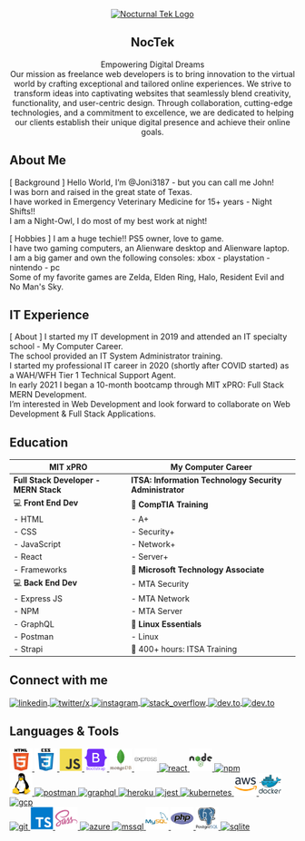 <!-- = = = = [ BANNER ] = = = = -->

<p align="center" id="Banner">
  <a href="https://nocturnaltek.com/">
    <img src="https://res.cloudinary.com/eren-joni/image/upload/v1690748087/Nocturnal%20Tek/NT_Icon_AC_kbjzf9.png" alt="Nocturnal Tek Logo" width="450" height="250">
  </a>
</p>

<h2 align="center">NocTek</h2>

<p align="center">
  Empowering Digital Dreams <br>
  Our mission as freelance web developers is to bring innovation to the virtual world by crafting exceptional and tailored online experiences. We strive to transform ideas into captivating websites that seamlessly blend creativity, functionality, and user-centric design. Through collaboration, cutting-edge technologies, and a commitment to excellence, we are dedicated to helping our clients establish their unique digital presence and achieve their online goals.
</p>


## About Me

  [ Background ]  Hello World, I’m @Joni3187 - but you can call me John! <br>
  I was born and raised in the great state of Texas.<br>
  I have worked in Emergency Veterinary Medicine for 15+ years - Night Shifts!! <br>
  I am a Night-Owl, I do most of my best work at night!
  
  [ Hobbies ]  I am a huge techie!! PS5 owner, love to game. <br>
  I have two gaming computers, an Alienware desktop and Alienware laptop. <br>
  I am a big gamer and own the following consoles: xbox - playstation - nintendo - pc <br>
  Some of my favorite games are Zelda, Elden Ring, Halo, Resident Evil and No Man's Sky.


## IT Experience

[ About ] I started my IT development in 2019 and attended an IT specialty school - My Computer Career. <br>
The school provided an IT System Administrator training. <br>
I started my professional IT career in 2020 (shortly after COVID started) as a WAH/WFH Tier 1 Technical Support Agent. <br>
In early 2021 I began a 10-month bootcamp through MIT xPRO: Full Stack MERN Development.<br>
I’m interested in Web Development and look forward to collaborate on Web Development & Full Stack Applications. <br>


## Education

| **MIT xPRO**                          | **My Computer Career** |
|---------------------------------------|------------------------|
| **Full Stack Developer - MERN Stack** | **ITSA: Information Technology Security Administrator** |
| 💻 **Front End Dev**                  | 💾 **CompTIA Training** |
| - HTML                                | - A+                   |
| - CSS                                 | - Security+            |
| - JavaScript                          | - Network+             |
| - React                               | - Server+              |
| - Frameworks                          | 💾 **Microsoft Technology Associate** |
| 💻 **Back End Dev**                   | - MTA Security         |
| - Express JS                          | - MTA Network          |
| - NPM                                 | - MTA Server           |
| - GraphQL                             | 💾 **Linux Essentials** |
| - Postman                             | - Linux |
| - Strapi                              | 📎 400+ hours: ITSA Training |



## Connect with me

  <p align="left">
    <!-- [ LINKEDIN ] -->
    <a href="https://www.linkedin.com/in/johnathon-mendoza/" target="blank">
      <img align="center" src="https://raw.githubusercontent.com/rahuldkjain/github-profile-readme-generator/master/src/images/icons/Social/linked-in-alt.svg" alt="linkedin" height="30" width="40" />
    </a>
    <!-- [ TWITTER / X ] -->
    <a href="https://twitter.com/joni_eren" target="blank">
      <img align="center" src="https://raw.githubusercontent.com/rahuldkjain/github-profile-readme-generator/master/src/images/icons/Social/twitter.svg" alt="twitter/x" height="30" width="40" />
    </a>
    <!-- [ INSTAGRAM ] -->
    <a href="https://www.instagram.com/joni.eren/" target="blank">
      <img align="center" src="https://raw.githubusercontent.com/rahuldkjain/github-profile-readme-generator/master/src/images/icons/Social/instagram.svg" alt="instagram" height="30" width="40" />
    </a>
    <!-- [ STACK OVERFLOW ] -->
    <a href="https://stackoverflow.com/" target="blank">
      <img align="center" src="https://raw.githubusercontent.com/rahuldkjain/github-profile-readme-generator/master/src/images/icons/Social/stack-overflow.svg" alt="stack_overflow" height="30" width="40" />
    </a>
    <!-- [ DEV.TO ] -->
    <a href="https://dev.to/" target="blank">
      <img align="center" src="https://cdn.jsdelivr.net/npm/simple-icons@3.0.1/icons/dev-dot-to.svg" alt="dev.to" height="30" width="40" />
    </a>
    <!-- [ CODEPEN ] -->
    <a href="https://dev.to/" target="blank">
      <img align="center" src="https://cdn.jsdelivr.net/gh/devicons/devicon/icons/codepen/codepen-plain.svg" alt="dev.to" height="30" width="40" />
    </a>
  </p>


## Languages & Tools

  <p align="left">
    <!-- [ HTML - W3 SCHOOLS ] -->
    <a href="https://www.w3.org/html/" target="_blank"> 
      <img src="https://raw.githubusercontent.com/devicons/devicon/master/icons/html5/html5-original-wordmark.svg" alt="html5" width="40" height="40"/> 
    </a>
    <!-- [ CSS - W3 SCHOOLS ] -->
    <a href="https://www.w3schools.com/css/" target="_blank"> 
      <img src="https://raw.githubusercontent.com/devicons/devicon/master/icons/css3/css3-original-wordmark.svg" alt="css3" width="40" height="40"/> 
    </a>
    <!-- [ JAVASCRIPT - MDN ] -->
    <a href="https://developer.mozilla.org/en-US/docs/Web/JavaScript" target="_blank"> 
      <img src="https://raw.githubusercontent.com/devicons/devicon/master/icons/javascript/javascript-original.svg" alt="javascript" width="40" height="40"/> 
    </a>
    <!-- [ BOOTSTRAP ] -->
    <a href="https://getbootstrap.com" target="_blank"> 
      <img src="https://raw.githubusercontent.com/devicons/devicon/master/icons/bootstrap/bootstrap-plain-wordmark.svg" alt="bootstrap" width="40" height="40"/> 
    </a>
    <!-- [ MONGO DB ] -->
    <a href="https://www.mongodb.com/" target="_blank"> 
      <img src="https://raw.githubusercontent.com/devicons/devicon/master/icons/mongodb/mongodb-original-wordmark.svg" alt="mongodb" width="40" height="40"/> 
    </a>
    <!-- [ EXPRESS JS ] -->
    <a href="https://expressjs.com" target="_blank"> 
      <img src="https://raw.githubusercontent.com/devicons/devicon/master/icons/express/express-original-wordmark.svg" alt="express" width="40" height="40"/> 
    </a>
    <!-- [ REACT ] -->
    <a href="https://react.dev/" target="_blank"> 
      <img src="https://cdn.jsdelivr.net/gh/devicons/devicon/icons/react/react-original.svg" alt="react" width="40" height="40"/> 
    </a>
    <!-- [ NODE JS ] -->
    <a href="https://nodejs.org" target="_blank"> 
      <img src="https://raw.githubusercontent.com/devicons/devicon/master/icons/nodejs/nodejs-original-wordmark.svg" alt="nodejs" width="40" height="40"/> 
    </a>
    <!-- [ NPM ] -->
    <a href="https://www.npmjs.com/" target="_blank"> 
      <img src="https://cdn.jsdelivr.net/gh/devicons/devicon/icons/npm/npm-original-wordmark.svg" alt="npm" width="40" height="40"/>
    </a>
    <br>
    <!-- [ LINUX ] -->
    <a href="https://www.linux.org/" target="_blank"> 
      <img src="https://raw.githubusercontent.com/devicons/devicon/master/icons/linux/linux-original.svg" alt="linux" width="40" height="40"/> 
    </a>
    <!-- [ POSTMAN ] -->
    <a href="https://postman.com" target="_blank"> 
      <img src="https://www.vectorlogo.zone/logos/getpostman/getpostman-icon.svg" alt="postman" width="40" height="40"/> 
    </a>
    <!-- [ GRAPH QL ] -->
    <a href="https://graphql.org" target="_blank"> 
      <img src="https://www.vectorlogo.zone/logos/graphql/graphql-icon.svg" alt="graphql" width="40" height="40"/> 
    </a>
    <!-- [ HEROKU ] -->
    <a href="https://heroku.com" target="_blank"> 
      <img src="https://www.vectorlogo.zone/logos/heroku/heroku-icon.svg" alt="heroku" width="40" height="40"/> 
    </a>
    <!-- [ JEST JS ] -->
    <a href="https://jestjs.io" target="_blank"> 
      <img src="https://www.vectorlogo.zone/logos/jestjsio/jestjsio-icon.svg" alt="jest" width="40" height="40"/> 
    </a>
    <!-- [ KUBERNETES ] -->
    <a href="https://kubernetes.io" target="_blank"> 
      <img src="https://www.vectorlogo.zone/logos/kubernetes/kubernetes-icon.svg" alt="kubernetes" width="40" height="40"/>
    </a>
    <!-- [ AWS ] -->
    <a href="https://aws.amazon.com" target="_blank"> 
      <img src="https://raw.githubusercontent.com/devicons/devicon/master/icons/amazonwebservices/amazonwebservices-original-wordmark.svg" alt="aws" width="40" height="40"/> 
    </a>
    <!-- [ DOCKER ] -->
    <a href="https://www.docker.com/" target="_blank"> 
      <img src="https://raw.githubusercontent.com/devicons/devicon/master/icons/docker/docker-original-wordmark.svg" alt="docker" width="40" height="40"/> 
    </a>
    <!-- [ GOOGLE CLOUD ] -->
    <a href="https://cloud.google.com" target="_blank"> 
      <img src="https://www.vectorlogo.zone/logos/google_cloud/google_cloud-icon.svg" alt="gcp" width="40" height="40"/> 
    </a>
    <br> 
    <!-- [ GIT-SCM ] -->
    <a href="https://git-scm.com/" target="_blank"> 
      <img src="https://www.vectorlogo.zone/logos/git-scm/git-scm-icon.svg" alt="git" width="40" height="40"/> 
    </a>
    <!-- [ TYPESCRIPT ] -->
    <a href="https://www.typescriptlang.org/" target="_blank"> 
      <img src="https://raw.githubusercontent.com/devicons/devicon/master/icons/typescript/typescript-original.svg" alt="typescript" width="40" height="40"/> 
    </a>
    <!-- [ SASS ] -->
    <a href="https://sass-lang.com" target="_blank"> 
      <img src="https://raw.githubusercontent.com/devicons/devicon/master/icons/sass/sass-original.svg" alt="sass" width="40" height="40"/> 
    </a>
    <!-- [ AZURE ] -->
    <a href="https://azure.microsoft.com/en-in/" target="_blank"> 
      <img src="https://www.vectorlogo.zone/logos/microsoft_azure/microsoft_azure-icon.svg" alt="azure" width="40" height="40"/> 
    </a>
    <!-- [ MICROSOFT SQL ] -->
    <a href="https://www.microsoft.com/en-us/sql-server" target="_blank"> 
      <img src="https://www.svgrepo.com/show/303229/microsoft-sql-server-logo.svg" alt="mssql" width="40" height="40"/> 
    </a>
    <!-- [ MY SQL ] -->
    <a href="https://www.mysql.com/" target="_blank"> 
      <img src="https://raw.githubusercontent.com/devicons/devicon/master/icons/mysql/mysql-original-wordmark.svg" alt="mysql" width="40" height="40"/> 
    </a>
    <!-- [ PHP ] -->
    <a href="https://www.php.net" target="_blank"> 
      <img src="https://raw.githubusercontent.com/devicons/devicon/master/icons/php/php-original.svg" alt="php" width="40" height="40"/> 
    </a>
    <!-- [ POSTGRES QL ] -->
    <a href="https://www.postgresql.org" target="_blank"> 
      <img src="https://raw.githubusercontent.com/devicons/devicon/master/icons/postgresql/postgresql-original-wordmark.svg" alt="postgresql" width="40" height="40"/> 
    </a>
    <!-- [ SQ LITE ] -->
    <a href="https://www.sqlite.org/" target="_blank"> 
      <img src="https://www.vectorlogo.zone/logos/sqlite/sqlite-icon.svg" alt="sqlite" width="40" height="40"/> 
    </a>
  </p>



<!-- 
    Joni3187/Joni3187 is a ✨ special ✨ repository because its `README.md` 
    (this file) appears on your GitHub profile. You can click the Preview link 
    (ctrl + shift + v) to take a look at your changes. 
-->
